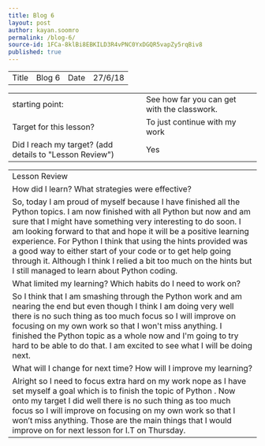```yaml
---
title: Blog 6
layout: post
author: kayan.soomro
permalink: /blog-6/
source-id: 1FCa-8klBi8EBKILD3R4vPNC0YxDGQR5vapZy5rqBiv8
published: true
---
```

<table>
  <tr>
    <td>Title</td>
    <td>Blog 6</td>
    <td>Date</td>
    <td>27/6/18</td>
  </tr>
</table>


<table>
  <tr>
    <td>starting point:</td>
    <td>See how far you can get with the classwork.</td>
  </tr>
  <tr>
    <td>Target for this lesson?</td>
    <td>To just continue with my work</td>
  </tr>
  <tr>
    <td>Did I reach my target? 
(add details to "Lesson Review")</td>
    <td> Yes </td>
  </tr>
</table>


<table>
  <tr>
    <td>Lesson Review</td>
  </tr>
  <tr>
    <td>How did I learn? What strategies were effective? </td>
  </tr>
  <tr>
    <td>So, today I am proud of myself because I have finished all the Python topics.  I am now finished with all Python but now and am sure that I might have something very interesting to do soon. I am looking forward to that and hope it will be a positive learning experience. For Python I think that using the hints provided was a good way to either start of your code or to get help going through it. Although I think I relied a bit too much on the hints but I still managed to learn about Python coding.</td>
  </tr>
  <tr>
    <td>What limited my learning? Which habits do I need to work on? </td>
  </tr>
  <tr>
    <td> So I think that I am smashing through the Python work and am nearing the end but even though I think I am doing very well there is no such thing as too much focus so I will improve on focusing on my own work so that I won't miss anything. I finished the Python topic as a whole now and I'm going to try hard to be able to do that. I am excited to see what I will be doing next.</td>
  </tr>
  <tr>
    <td>What will I change for next time? How will I improve my learning?</td>
  </tr>
  <tr>
    <td> Alright so I need to focus extra hard on my work nope as I have set myself a goal which is to finish the topic of Python . Now onto my target I did well there is no such thing as too much focus so I will improve on focusing on my own work so that I won’t miss anything. Those are the main things that I would improve on for next lesson for I.T on Thursday.</td>
  </tr>
</table>


